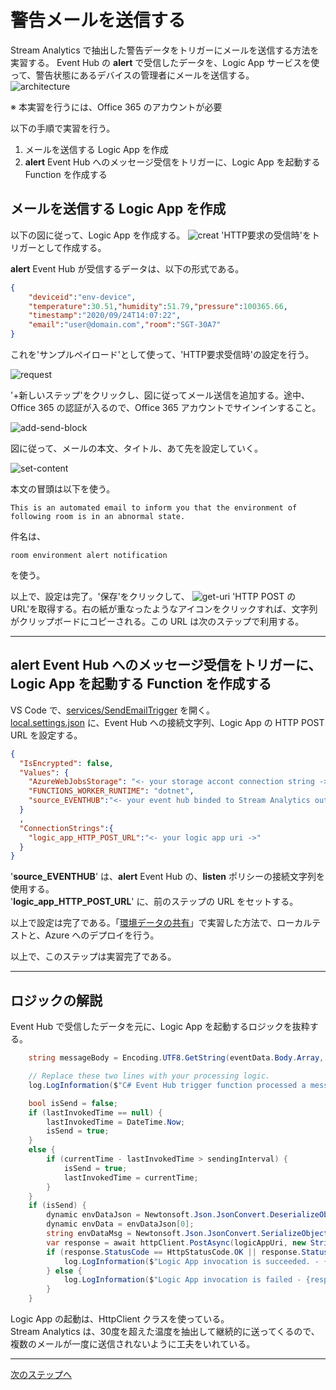# 警告メールを送信する  
Stream Analytics で抽出した警告データをトリガーにメールを送信する方法を実習する。 Event Hub の <b>alert</b> で受信したデータを、Logic App サービスを使って、警告状態にあるデバイスの管理者にメールを送信する。  
![architecture](../images/send-mail/architecture.png)

※ 本実習を行うには、Office 365 のアカウントが必要  

以下の手順で実習を行う。  
1. メールを送信する Logic App を作成  
2. <b>alert</b> Event Hub へのメッセージ受信をトリガーに、Logic App を起動する Function を作成する  

## メールを送信する Logic App を作成  
以下の図に従って、Logic App を作成する。
![creat](../images/logic-app/1-create.png)
'HTTP要求の受信時'をトリガーとして作成する。  


<b>alert</b> Event Hub が受信するデータは、以下の形式である。  
```json
{
    "deviceid":"env-device",
    "temperature":30.51,"humidity":51.79,"pressure":100365.66,
    "timestamp":"2020/09/24T14:07:22",
    "email":"user@domain.com","room":"SGT-30A7"
}
```
これを'サンプルペイロード'として使って、'HTTP要求受信時'の設定を行う。  

![request](../images/logic-app/2-request-setting.png)

'+新しいステップ'をクリックし、図に従ってメール送信を追加する。途中、Office 365 の認証が入るので、Office 365 アカウントでサインインすること。

![add-send-block](../images/logic-app/3-add-email.png)

図に従って、メールの本文、タイトル、あて先を設定していく。  

![set-content](../images/logic-app/4-content-setting.png)  

本文の冒頭は以下を使う。
```
This is an automated email to inform you that the environment of following room is in an abnormal state.
```
件名は、
```
room environment alert notification
```
を使う。

以上で、設定は完了。'保存'をクリックして、
![get-uri](../images/logic-app/5-get-uri.png)
'HTTP POST の URL'を取得する。右の紙が重なったようなアイコンをクリックすれば、文字列がクリップボードにコピーされる。この URL は次のステップで利用する。  

---
## <b>alert</b> Event Hub へのメッセージ受信をトリガーに、Logic App を起動する Function を作成する  
VS Code で、[services/SendEmailTrigger](../services/SendEmailTrigger) を開く。  
[local.settings.json](../services/SendEmailTrigger/local.settings.json) に、Event Hub への接続文字列、Logic App の HTTP POST URL を設定する。
```json
{
  "IsEncrypted": false,
  "Values": {
    "AzureWebJobsStorage": "<- your storage accont connection string ->",
    "FUNCTIONS_WORKER_RUNTIME": "dotnet",
    "source_EVENTHUB":"<- your event hub binded to Stream Analytics output connection string ->"
  }
  ,
  "ConnectionStrings":{
    "logic_app_HTTP_POST_URL":"<- your logic app uri ->"
  }
}
```
'<b>source_EVENTHUB</b>' は、<b>alert</b> Event Hub の、<b>listen</b> ポリシーの接続文字列を使用する。  
'<b>logic_app_HTTP_POST_URL</b>' に、前のステップの URL をセットする。

以上で設定は完了である。「[環境データの共有](DataShare.md)」で実習した方法で、ローカルテストと、Azure へのデプロイを行う。  

以上で、このステップは実習完了である。

---
## ロジックの解説  
Event Hub で受信したデータを元に、Logic App を起動するロジックを抜粋する。  
```C#
    string messageBody = Encoding.UTF8.GetString(eventData.Body.Array, eventData.Body.Offset, eventData.Body.Count);

    // Replace these two lines with your processing logic.
    log.LogInformation($"C# Event Hub trigger function processed a message: {messageBody}");

    bool isSend = false;
    if (lastInvokedTime == null) {
        lastInvokedTime = DateTime.Now;
        isSend = true;
    }
    else {
        if (currentTime - lastInvokedTime > sendingInterval) {
            isSend = true;
            lastInvokedTime = currentTime;
        }
    }
    if (isSend) {
        dynamic envDataJson = Newtonsoft.Json.JsonConvert.DeserializeObject(messageBody);
        dynamic envData = envDataJson[0];
        string envDataMsg = Newtonsoft.Json.JsonConvert.SerializeObject(envData);
        var response = await httpClient.PostAsync(logicAppUri, new StringContent(envDataMsg, Encoding.UTF8, "application/json"));
        if (response.StatusCode == HttpStatusCode.OK || response.StatusCode == HttpStatusCode.Accepted) {
            log.LogInformation($"Logic App invocation is succeeded. - {response.StatusCode}");
        } else {
            log.LogInformation($"Logic App invocation is failed - {response.StatusCode}");
        }
    }
```
Logic App の起動は、HttpClient クラスを使っている。  
Stream Analytics は、30度を超えた温度を抽出して継続的に送ってくるので、複数のメールが一度に送信されないように工夫をいれている。  

---
[次のステップへ](IoTCentral.md)
